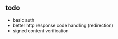 
## todo

- basic auth
- better http response code handling (redirection)
- signed content verification